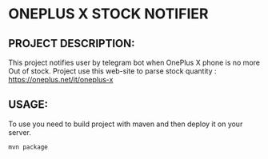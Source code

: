 # ONEPLUS X STOCK NOTIFIER 

## PROJECT DESCRIPTION:

This project notifies user by telegram bot when OnePlus X phone is no more Out of stock.
Project use this web-site to parse stock quantity : https://oneplus.net/it/oneplus-x


## USAGE:

To use you need to build project with maven and then deploy it on your server.

```
mvn package
